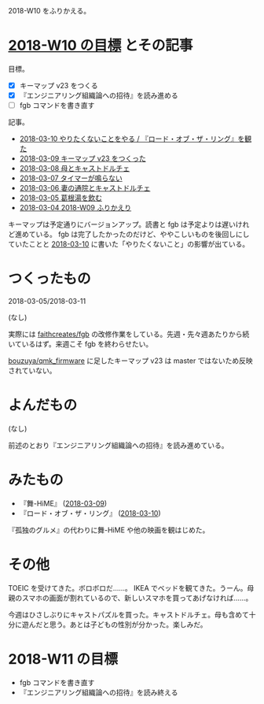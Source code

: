 2018-W10 をふりかえる。

# [2018-W10 の目標][2018-03-04] とその記事

目標。

- [x] キーマップ v23 をつくる
- [x] 『エンジニアリング組織論への招待』を読み進める
- [ ] fgb コマンドを書き直す

記事。

- [2018-03-10 やりたくないことをやる / 『ロード・オブ・ザ・リング』を観た][2018-03-10]
- [2018-03-09 キーマップ v23 をつくった][2018-03-09]
- [2018-03-08 母とキャストドルチェ][2018-03-08]
- [2018-03-07 タイマーが鳴らない][2018-03-07]
- [2018-03-06 妻の通院とキャストドルチェ][2018-03-06]
- [2018-03-05 葛根湯を飲む][2018-03-05]
- [2018-03-04 2018-W09 ふりかえり][2018-03-04]

キーマップは予定通りにバージョンアップ。読書と fgb は予定よりは遅いけれど進めている。 fgb は完了したかったのだけど、ややこしいものを後回しにしていたことと [2018-03-10][] に書いた「やりたくないこと」の影響が出ている。

# つくったもの

2018-03-05/2018-03-11

(なし)

実際には [faithcreates/fgb][] の改修作業をしている。先週・先々週あたりから続いているはず。来週こそ fgb を終わらせたい。

[bouzuya/qmk_firmware][] に足したキーマップ v23 は master ではないため反映されていない。

# よんだもの

(なし)

前述のとおり『エンジニアリング組織論への招待』を読み進めている。

# みたもの

- 『舞-HiME』 ([2018-03-09][])
- 『ロード・オブ・ザ・リング』 ([2018-03-10][])

『孤独のグルメ』の代わりに舞-HiME や他の映画を観はじめた。

# その他

TOEIC を受けてきた。ボロボロだ……。 IKEA でベッドを観てきた。うーん。母親のスマホの画面が割れているので、新しいスマホを買ってあげなければ……。

今週はひさしぶりにキャストパズルを買った。キャストドルチェ。母も含めて十分に遊んだと思う。あとは子どもの性別が分かった。楽しみだ。

# 2018-W11 の目標

- fgb コマンドを書き直す
- 『エンジニアリング組織論への招待』を読み終える

[2018-03-04]: https://blog.bouzuya.net/2018/03/04/
[2018-03-05]: https://blog.bouzuya.net/2018/03/05/
[2018-03-06]: https://blog.bouzuya.net/2018/03/06/
[2018-03-07]: https://blog.bouzuya.net/2018/03/07/
[2018-03-08]: https://blog.bouzuya.net/2018/03/08/
[2018-03-09]: https://blog.bouzuya.net/2018/03/09/
[2018-03-10]: https://blog.bouzuya.net/2018/03/10/
[bouzuya/qmk_firmware]: https://github.com/bouzuya/qmk_firmware
[faithcreates/fgb]: https://github.com/faithcreates/fgb

